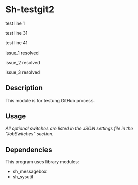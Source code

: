 # Sh-testgit2

test line 1

test line 31

test line 41

issue_1 resolved

issue_2 resolved

issue_3 resolved

## Description
This module is for testung GitHub process.

## Usage
*All optional switches are listed in the JSON settings file in the "JobSwitches" section.*

## Dependencies
This program uses library modules:
- sh_messagebox
- sh_sysutil